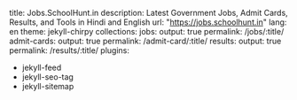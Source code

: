 
title: Jobs.SchoolHunt.in
description: Latest Government Jobs, Admit Cards, Results, and Tools in Hindi and English
url: "https://jobs.schoolhunt.in"
lang: en
theme: jekyll-chirpy
collections:
  jobs:
    output: true
    permalink: /jobs/:title/
  admit-cards:
    output: true
    permalink: /admit-card/:title/
  results:
    output: true
    permalink: /results/:title/
plugins:
  - jekyll-feed
  - jekyll-seo-tag
  - jekyll-sitemap
